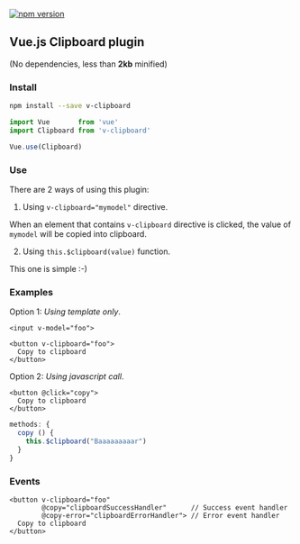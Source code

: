 [![npm version](https://badge.fury.io/js/v-clipboard.svg)](https://badge.fury.io/js/v-clipboard)

## Vue.js Clipboard plugin

(No dependencies, less than **2kb** minified)

### Install

```bash
npm install --save v-clipboard
```

```javascript
import Vue       from 'vue'
import Clipboard from 'v-clipboard'

Vue.use(Clipboard)
```

### Use

There are 2 ways of using this plugin:

1. Using `v-clipboard="mymodel"` directive. 

When an element that contains `v-clipboard` directive is clicked, the value of `mymodel` will be copied into clipboard.

2. Using `this.$clipboard(value)` function.

This one is simple :-)

### Examples

Option 1: *Using template only*.

```vue
<input v-model="foo">

<button v-clipboard="foo">
  Copy to clipboard
</button> 
```

Option 2: *Using javascript call*.

```vue
<button @click="copy">
  Copy to clipboard
</button> 
```
```javascript
methods: {
  copy () {
    this.$clipboard("Baaaaaaaaar")
  }
}
```

### Events

```vue
<button v-clipboard="foo"
        @copy="clipboardSuccessHandler"      // Success event handler 
        @copy-error="clipboardErrorHandler"> // Error event handler
  Copy to clipboard
</button> 
```

